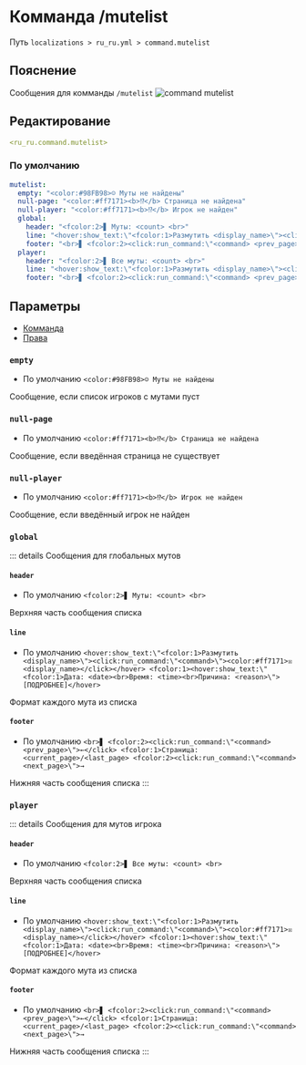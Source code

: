 # Комманда /mutelist
Путь `localizations > ru_ru.yml > command.mutelist`

## Пояснение
Сообщения для комманды `/mutelist`
![command mutelist](/commandmutelist.png)

## Редактирование
```yaml
<ru_ru.command.mutelist>
```

### По умолчанию
```yaml
mutelist:
  empty: "<color:#98FB98>☺ Муты не найдены"
  null-page: "<color:#ff7171><b>⁉</b> Страница не найдена"
  null-player: "<color:#ff7171><b>⁉</b> Игрок не найден"
  global:
    header: "<fcolor:2>▋ Муты: <count> <br>"
    line: "<hover:show_text:\"<fcolor:1>Размутить <display_name>\"><click:run_command:\"<command>\"><color:#ff7171>☒ <display_name></click></hover> <fcolor:1><hover:show_text:\"<fcolor:1>Дата: <date><br>Время: <time><br>Причина: <reason>\">[ПОДРОБНЕЕ]</hover>"
    footer: "<br>▋ <fcolor:2><click:run_command:\"<command> <prev_page>\">←</click> <fcolor:1>Страница: <current_page>/<last_page> <fcolor:2><click:run_command:\"<command> <next_page>\">→"
  player:
    header: "<fcolor:2>▋ Все муты: <count> <br>"
    line: "<hover:show_text:\"<fcolor:1>Размутить <display_name>\"><click:run_command:\"<command>\"><color:#ff7171>☒ <display_name></click></hover> <fcolor:1><hover:show_text:\"<fcolor:1>Дата: <date><br>Время: <time><br>Причина: <reason>\">[ПОДРОБНЕЕ]</hover>"
    footer: "<br>▋ <fcolor:2><click:run_command:\"<command> <prev_page>\">←</click> <fcolor:1>Страница: <current_page>/<last_page> <fcolor:2><click:run_command:\"<command> <next_page>\">→"
```

## Параметры

- [Комманда](/ru/command/mutelist/)
- [Права](/ru/permission/command/mutelist/)

### `empty`
- По умолчанию `<color:#98FB98>☺ Муты не найдены`

Сообщение, если список игроков с мутами пуст

### `null-page`
- По умолчанию `<color:#ff7171><b>⁉</b> Страница не найдена`

Сообщение, если введённая страница не существует

### `null-player`
- По умолчанию `<color:#ff7171><b>⁉</b> Игрок не найден`

Сообщение, если введённый игрок не найден

### `global`

::: details Сообщения для глобальных мутов

#### `header`
- По умолчанию `<fcolor:2>▋ Муты: <count> <br>`

Верхняя часть сообщения списка

#### `line`
- По умолчанию `<hover:show_text:\"<fcolor:1>Размутить <display_name>\"><click:run_command:\"<command>\"><color:#ff7171>☒ <display_name></click></hover> <fcolor:1><hover:show_text:\"<fcolor:1>Дата: <date><br>Время: <time><br>Причина: <reason>\">[ПОДРОБНЕЕ]</hover>`

Формат каждого мута из списка

#### `footer`
- По умолчанию `<br>▋ <fcolor:2><click:run_command:\"<command> <prev_page>\">←</click> <fcolor:1>Страница: <current_page>/<last_page> <fcolor:2><click:run_command:\"<command> <next_page>\">→`

Нижняя часть сообщения списка
:::

### `player`

::: details Сообщения для мутов игрока

#### `header`
- По умолчанию `<fcolor:2>▋ Все муты: <count> <br>`

Верхняя часть сообщения списка

#### `line`
- По умолчанию `<hover:show_text:\"<fcolor:1>Размутить <display_name>\"><click:run_command:\"<command>\"><color:#ff7171>☒ <display_name></click></hover> <fcolor:1><hover:show_text:\"<fcolor:1>Дата: <date><br>Время: <time><br>Причина: <reason>\">[ПОДРОБНЕЕ]</hover>`

Формат каждого мута из списка

#### `footer`
- По умолчанию `<br>▋ <fcolor:2><click:run_command:\"<command> <prev_page>\">←</click> <fcolor:1>Страница: <current_page>/<last_page> <fcolor:2><click:run_command:\"<command> <next_page>\">→`

Нижняя часть сообщения списка
:::

